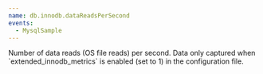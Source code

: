 ```yaml
---
name: db.innodb.dataReadsPerSecond
events:
  - MysqlSample
---
```


Number of data reads (OS file reads) per second. Data only captured when \`extended\_innodb\_metrics\` is enabled (set to 1) in the configuration file.